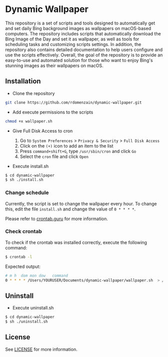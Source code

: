 # Dynamic Wallpaper

This repository is a set of scripts and tools designed to automatically get and set daily Bing background images as wallpapers on macOS-based computers. The repository includes scripts that automatically download the Bing Image of the Day and set it as wallpaper, as well as tools for scheduling tasks and customizing scripts settings. In addition, the repository also contains detailed documentation to help users configure and use the scripts effectively. Overall, the goal of the repository is to provide an easy-to-use and automated solution for those who want to enjoy Bing's stunning images as their wallpapers on macOS.

## Installation

- Clone the repository

```bash
git clone https://github.com/rdomenzain/dynamic-wallpaper.git
```

- Add execute permissions to the scripts

```bash
chmod +x wallpaper.sh
```

- Give Full Disk Access to cron

  1. Go to `System Preferences` > `Privacy & Security` > `Full Disk Access`
  2. Click on the `(+)` icon to add an item to the list
  3. Press `command+shift+G`, type `/usr/sbin/cron` and click `Go`
  4. Select the `cron` file and click `Open`

- Execute install.sh

```bash
$ cd dynamic-wallpaper
$ sh ./install.sh
```

### Change schedule

Currently, the script is set to change the wallpaper every hour. To change this, edit the file `install.sh` and change the value of `0 * * * *`.

Please refer to [crontab.guru](https://crontab.guru/) for more information.

### Check crontab

To check if the crontab was installed correctly, execute the following command:

```bash
$ crontab -l
```

Expected output:

```bash
# m h  dom mon dow   command
0 * * * * /Users/YOURUSER/Documents/dynamic-wallpaper/wallpaper.sh  > /dev/null 2>&1
```


## Uninstall

- Execute uninstall.sh

```bash
$ cd dynamic-wallpaper
$ sh ./uninstall.sh
```

## License

See [LICENSE](LICENSE) for more information.
